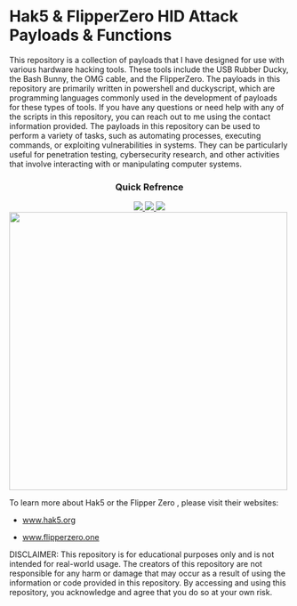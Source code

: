 # Hak5 & FlipperZero HID Attack Payloads & Functions



This repository is a collection of payloads that I have designed for use with various hardware hacking tools. These tools include the USB Rubber Ducky, the Bash Bunny, the OMG cable, and the FlipperZero. The payloads in this repository are primarily written in powershell and duckyscript, which are programming languages commonly used in the development of payloads for these types of tools. If you have any questions or need help with any of the scripts in this repository, you can reach out to me using the contact information provided. The payloads in this repository can be used to perform a variety of tasks, such as automating processes, executing commands, or exploiting vulnerabilities in systems. They can be particularly useful for penetration testing, cybersecurity research, and other activities that involve interacting with or manipulating computer systems.

<div align='center'>
  
### Quick Refrence
  
<a href='https://twitter.com/atomiczsec'>
  
<img src='https://img.shields.io/twitter/follow/atomiczsec?style=social'>
  
</a>
  
<a href='https://github.com/atomiczsec/My-Payloads/'>
  
<img src='https://img.shields.io/github/commit-activity/m/atomiczsec/My-Payloads'>
  
</a>
  
<a href='https://github.com/atomiczsec/'>
  
<img src='https://img.shields.io/github/followers/atomiczsec?style=social'>
  
</a>
</div>

<img src="https://github.com/atomiczsec/My-Payloads/blob/main/Assets/read.png?" width="500">

To learn more about Hak5 or the Flipper Zero , please visit their websites:

- <a href="https://www.hak5.org">www.hak5.org</a>

- <a href="https://flipperzero.one/">www.flipperzero.one</a>

DISCLAIMER: This repository is for educational purposes only and is not intended for real-world usage. The creators of this repository
are not responsible for any harm or damage that may occur as a result of using the information or code provided in this repository.
By accessing and using this repository, you acknowledge and agree that you do so at your own risk.
